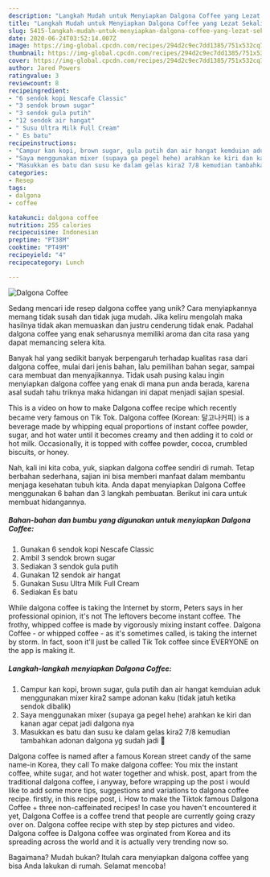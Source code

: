 ```yaml
---
description: "Langkah Mudah untuk Menyiapkan Dalgona Coffee yang Lezat Sekali"
title: "Langkah Mudah untuk Menyiapkan Dalgona Coffee yang Lezat Sekali"
slug: 5415-langkah-mudah-untuk-menyiapkan-dalgona-coffee-yang-lezat-sekali
date: 2020-06-24T03:52:14.007Z
image: https://img-global.cpcdn.com/recipes/294d2c9ec7dd1385/751x532cq70/dalgona-coffee-foto-resep-utama.jpg
thumbnail: https://img-global.cpcdn.com/recipes/294d2c9ec7dd1385/751x532cq70/dalgona-coffee-foto-resep-utama.jpg
cover: https://img-global.cpcdn.com/recipes/294d2c9ec7dd1385/751x532cq70/dalgona-coffee-foto-resep-utama.jpg
author: Jared Powers
ratingvalue: 3
reviewcount: 8
recipeingredient:
- "6 sendok kopi Nescafe Classic"
- "3 sendok brown sugar"
- "3 sendok gula putih"
- "12 sendok air hangat"
- " Susu Ultra Milk Full Cream"
- " Es batu"
recipeinstructions:
- "Campur kan kopi, brown sugar, gula putih dan air hangat kemduian aduk menggunakan mixer kira2 sampe adonan kaku (tidak jatuh ketika sendok dibalik)"
- "Saya menggunakan mixer (supaya ga pegel hehe) arahkan ke kiri dan kanan agar cepat jadi dalgona nya"
- "Masukkan es batu dan susu ke dalam gelas kira2 7/8 kemudian tambahkan adonan dalgona yg sudah jadi 🤗"
categories:
- Resep
tags:
- dalgona
- coffee

katakunci: dalgona coffee 
nutrition: 255 calories
recipecuisine: Indonesian
preptime: "PT38M"
cooktime: "PT49M"
recipeyield: "4"
recipecategory: Lunch

---
```



![Dalgona Coffee](https://img-global.cpcdn.com/recipes/294d2c9ec7dd1385/751x532cq70/dalgona-coffee-foto-resep-utama.jpg)

Sedang mencari ide resep dalgona coffee yang unik? Cara menyiapkannya memang tidak susah dan tidak juga mudah. Jika keliru mengolah maka hasilnya tidak akan memuaskan dan justru cenderung tidak enak. Padahal dalgona coffee yang enak seharusnya memiliki aroma dan cita rasa yang dapat memancing selera kita.

Banyak hal yang sedikit banyak berpengaruh terhadap kualitas rasa dari dalgona coffee, mulai dari jenis bahan, lalu pemilihan bahan segar, sampai cara membuat dan menyajikannya. Tidak usah pusing kalau ingin menyiapkan dalgona coffee yang enak di mana pun anda berada, karena asal sudah tahu triknya maka hidangan ini dapat menjadi sajian spesial.

This is a video on how to make Dalgona coffee recipe which recently became very famous on Tik Tok. Dalgona coffee (Korean: 달고나커피) is a beverage made by whipping equal proportions of instant coffee powder, sugar, and hot water until it becomes creamy and then adding it to cold or hot milk. Occasionally, it is topped with coffee powder, cocoa, crumbled biscuits, or honey.


Nah, kali ini kita coba, yuk, siapkan dalgona coffee sendiri di rumah. Tetap berbahan sederhana, sajian ini bisa memberi manfaat dalam membantu menjaga kesehatan tubuh kita. Anda dapat menyiapkan Dalgona Coffee menggunakan 6 bahan dan 3 langkah pembuatan. Berikut ini cara untuk membuat hidangannya.

<!--inarticleads1-->

##### Bahan-bahan dan bumbu yang digunakan untuk menyiapkan Dalgona Coffee:

1. Gunakan 6 sendok kopi Nescafe Classic
1. Ambil 3 sendok brown sugar
1. Sediakan 3 sendok gula putih
1. Gunakan 12 sendok air hangat
1. Gunakan  Susu Ultra Milk Full Cream
1. Sediakan  Es batu


While dalgona coffee is taking the Internet by storm, Peters says in her professional opinion, it&#39;s not The leftovers become instant coffee. The frothy, whipped coffee is made by vigorously mixing instant coffee. Dalgona Coffee - or whipped coffee - as it&#39;s sometimes called, is taking the internet by storm. In fact, soon it&#39;ll just be called Tik Tok coffee since EVERYONE on the app is making it. 

<!--inarticleads2-->

##### Langkah-langkah menyiapkan Dalgona Coffee:

1. Campur kan kopi, brown sugar, gula putih dan air hangat kemduian aduk menggunakan mixer kira2 sampe adonan kaku (tidak jatuh ketika sendok dibalik)
1. Saya menggunakan mixer (supaya ga pegel hehe) arahkan ke kiri dan kanan agar cepat jadi dalgona nya
1. Masukkan es batu dan susu ke dalam gelas kira2 7/8 kemudian tambahkan adonan dalgona yg sudah jadi 🤗


Dalgona coffee is named after a famous Korean street candy of the same name-in Korea, they call To make dalgona coffee: You mix the instant coffee, white sugar, and hot water together and whisk. post, apart from the traditional dalgona coffee, i anyway, before wrapping up the post i would like to add some more tips, suggestions and variations to dalgona coffee recipe. firstly, in this recipe post, i. How to make the Tiktok famous Dalgona Coffee + three non-caffeinated recipes! In case you haven&#39;t encountered it yet, Dalgona Coffee is a coffee trend that people are currently going crazy over on. Dalgona coffee recipe with step by step pictures and video. Dalgona coffee is Dalgona coffee was orginated from Korea and its spreading across the world and it is actually very trending now so. 

Bagaimana? Mudah bukan? Itulah cara menyiapkan dalgona coffee yang bisa Anda lakukan di rumah. Selamat mencoba!
